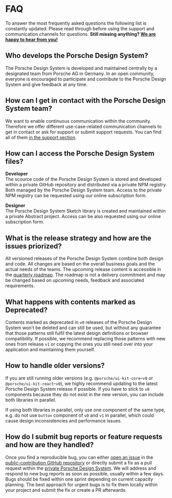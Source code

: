 # FAQ

To answer the most frequently asked questions the following list is constantly updated. Please read through before using the support and communication channels for questions. **Still missing anything? [We are happy to hear from you!](#/web/help/support)**

## Who develops the Porsche Design System?
The Porsche Design System is developed and maintained centrally by a designated team from Porsche AG in Germany. In an open community, everyone is encouraged to participate and contribute to the Porsche Design System and give feedback at any time.

## How can I get in contact with the Porsche Design System team?
We want to enable continuous communication within the community. Therefore we offer different use-case-related communication channels to get in contact or ask for support or submit support requests. You can find all of them [in the support section](#/web/help/support).

## How can I access the Porsche Design System files?
**Developer**  
The scource code of the Porsche Design System is stored and developed within a private GitHub repository and distributed via a private NPM registry. Both managed by the Porsche Design System team. Access to the private NPM registry can be requested using our online subscription form.  

**Designer**  
The Porsche Design System Sketch library is created and maintained within a private Abstract project. Access can be also requested using our online subscription form.  

## What is the release strategy and how are the issues priorized?
All versioned releases of the Porsche Design System combine both design and code. All changes are based on the overall business goals and the actual needs of the teams. The upcoming release content is accessible in the [quarterly roadmap](#/web/news/roadmap). The roadmap is not a delivery commitment and may be changed based on upcoming needs, feedback and associated requirements.

## What happens with contents marked as Deprecated?
Contents marked as deprecated in `v0` releases of the Porsche Design System won't be deleted and can still be used, but without any guarantee that those patterns still fulfil the latest design definitions or browser compatibility. If possible, we recommend replacing those patterns with new ones from release `v1` or copying the ones you still need over into your application and maintaining them yourself.

## How to handle older versions?
If you are still running older versions (e.g. `@porsche/ui-kit-core`–`v0` or `@porsche/ui-kit-react`–`v0`), we highly recommend updating to the latest Porsche Design System release if possible. If you have to stick to `v0` components because they do not exist in the new version, you can include both libraries in parallel.

If using both libraries in parallel, only use one component of the same type, e.g. do not use `button` component of `v0` and `v1` in parallel, which could cause design inconsistencies and performance issues.

## How do I submit bug reports or feature requests and how are they handled?
Once you find a reproducible bug, you can either [open an issue](https://github.com/porscheui/porsche-ui-contribution/issues/new/choose) in the [public-contribution GitHub repository](https://github.com/porscheui/porsche-ui-contribution) or directly submit a fix as a pull request within the [private Porsche Design System](https://github.com/porscheui/porsche-design-system). We will address and respond to new bug reports as soon as possible, usually within a few days. Bugs should be fixed within one sprint depending on current capacity planning. The best approach for urgent bugs is to fix them locally within your project and submit the fix or create a PR afterwards.